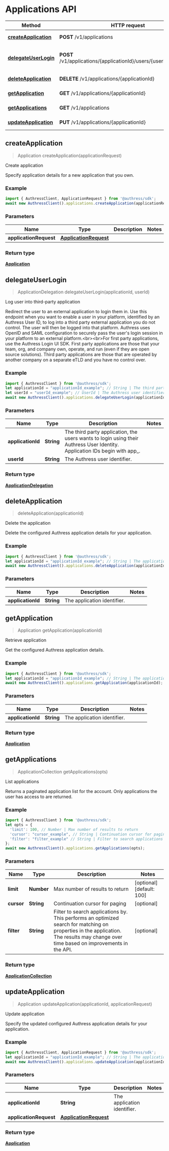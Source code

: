 # Applications API


Method | HTTP request | Description
------------- | ------------- | -------------
[**createApplication**](ApplicationsApi.md#createApplication) | **POST** /v1/applications | Create application
[**delegateUserLogin**](ApplicationsApi.md#delegateUserLogin) | **POST** /v1/applications/{applicationId}/users/{userId}/delegation | Log user into third-party application
[**deleteApplication**](ApplicationsApi.md#deleteApplication) | **DELETE** /v1/applications/{applicationId} | Delete the application
[**getApplication**](ApplicationsApi.md#getApplication) | **GET** /v1/applications/{applicationId} | Retrieve application
[**getApplications**](ApplicationsApi.md#getApplications) | **GET** /v1/applications | List applications
[**updateApplication**](ApplicationsApi.md#updateApplication) | **PUT** /v1/applications/{applicationId} | Update application



## createApplication

> Application createApplication(applicationRequest)

Create application

Specify application details for a new application that you own.

### Example

```javascript
import { AuthressClient, ApplicationRequest } from '@authress/sdk';
await new AuthressClient().applications.createApplication(applicationRequest);
```

### Parameters


Name | Type | Description  | Notes
------------- | ------------- | ------------- | -------------
 **applicationRequest** | [**ApplicationRequest**](ApplicationRequest.md)|  | 

### Return type

[**Application**](Application.md)


## delegateUserLogin

> ApplicationDelegation delegateUserLogin(applicationId, userId)

Log user into third-party application

Redirect the user to an external application to login them in. Use this endpoint when you want to enable a user in your platform, identified by an Authress User ID, to log into a third party external application you do not control. The user will then be logged into that platform. Authress uses OpenID and SAML configuration to securely pass the user&#39;s login session in your platform to an external platform.&lt;br&gt;&lt;br&gt;For first party applications, use the Authress Login UI SDK. First party applications are those that your team, org, and company own, operate, and run (even if they are open source solutions). Third party applications are those that are operated by another company on a separate eTLD and you have no control over.

### Example

```javascript
import { AuthressClient } from '@authress/sdk';
let applicationId = "applicationId_example"; // String | The third party application, the users wants to login using their Authress User Identity. Application IDs begin with app_.
let userId = "userId_example"; // UserId | The Authress user identifier.
await new AuthressClient().applications.delegateUserLogin(applicationId, userId);
```

### Parameters


Name | Type | Description  | Notes
------------- | ------------- | ------------- | -------------
 **applicationId** | **String**| The third party application, the users wants to login using their Authress User Identity. Application IDs begin with app_. | 
 **userId** | **String**| The Authress user identifier. | 

### Return type

[**ApplicationDelegation**](ApplicationDelegation.md)


## deleteApplication

> deleteApplication(applicationId)

Delete the application

Delete the configured Authress application details for your application.

### Example

```javascript
import { AuthressClient } from '@authress/sdk';
let applicationId = "applicationId_example"; // String | The application identifier.
await new AuthressClient().applications.deleteApplication(applicationId);
```

### Parameters


Name | Type | Description  | Notes
------------- | ------------- | ------------- | -------------
 **applicationId** | **String**| The application identifier. | 


## getApplication

> Application getApplication(applicationId)

Retrieve application

Get the configured Authress application details.

### Example

```javascript
import { AuthressClient } from '@authress/sdk';
let applicationId = "applicationId_example"; // String | The application identifier.
await new AuthressClient().applications.getApplication(applicationId);
```

### Parameters


Name | Type | Description  | Notes
------------- | ------------- | ------------- | -------------
 **applicationId** | **String**| The application identifier. | 

### Return type

[**Application**](Application.md)


## getApplications

> ApplicationCollection getApplications(opts)

List applications

Returns a paginated application list for the account. Only applications the user has access to are returned.

### Example

```javascript
import { AuthressClient } from '@authress/sdk';
let opts = {
  'limit': 100, // Number | Max number of results to return
  'cursor': "cursor_example", // String | Continuation cursor for paging
  'filter': "filter_example" // String | Filter to search applications by. This performs an optimized search for matching on properties in the application. The results may change over time based on improvements in the API.
};
await new AuthressClient().applications.getApplications(opts);
```

### Parameters


Name | Type | Description  | Notes
------------- | ------------- | ------------- | -------------
 **limit** | **Number**| Max number of results to return | [optional] [default: 100]
 **cursor** | **String**| Continuation cursor for paging | [optional] 
 **filter** | **String**| Filter to search applications by. This performs an optimized search for matching on properties in the application. The results may change over time based on improvements in the API. | [optional] 

### Return type

[**ApplicationCollection**](ApplicationCollection.md)


## updateApplication

> Application updateApplication(applicationId, applicationRequest)

Update application

Specify the updated configured Authress application details for your application.

### Example

```javascript
import { AuthressClient, ApplicationRequest } from '@authress/sdk';
let applicationId = "applicationId_example"; // String | The application identifier.
await new AuthressClient().applications.updateApplication(applicationId, applicationRequest);
```

### Parameters


Name | Type | Description  | Notes
------------- | ------------- | ------------- | -------------
 **applicationId** | **String**| The application identifier. | 
 **applicationRequest** | [**ApplicationRequest**](ApplicationRequest.md)|  | 

### Return type

[**Application**](Application.md)

